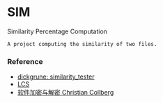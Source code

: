 # SIM
Similarity Percentage Computation

    A project computing the similarity of two files.

### Reference

- [dickgrune: similarity_tester](https://dickgrune.com/Programs/similarity_tester/)
- [LCS](https://blog.csdn.net/someone_and_anyone/article/details/81044153)
- [软件加密与解密 Christian Collberg](https://book.douban.com/subject/10595011/)